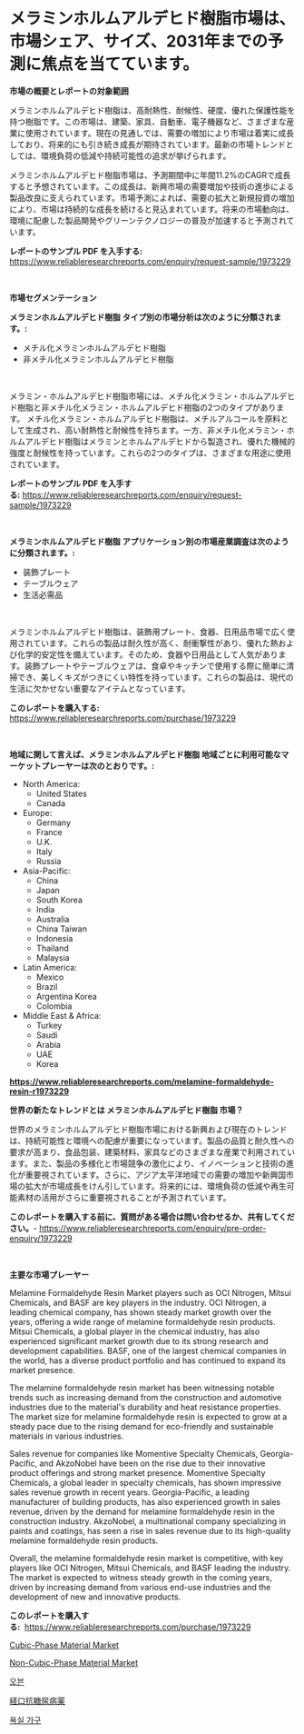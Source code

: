 <p><h1>メラミンホルムアルデヒド樹脂市場は、市場シェア、サイズ、2031年までの予測に焦点を当てています。</h1></p><p><strong>市場の概要とレポートの対象範囲</strong></p>
<p><p>メラミンホルムアルデヒド樹脂は、高耐熱性、耐候性、硬度、優れた保護性能を持つ樹脂です。この市場は、建築、家具、自動車、電子機器など、さまざまな産業に使用されています。現在の見通しでは、需要の増加により市場は着実に成長しており、将来的にも引き続き成長が期待されています。最新の市場トレンドとしては、環境負荷の低減や持続可能性の追求が挙げられます。</p><p>メラミンホルムアルデヒド樹脂市場は、予測期間中に年間11.2%のCAGRで成長すると予想されています。この成長は、新興市場の需要増加や技術の進歩による製品改良に支えられています。市場予測によれば、需要の拡大と新規投資の増加により、市場は持続的な成長を続けると見込まれています。将来の市場動向は、環境に配慮した製品開発やグリーンテクノロジーの普及が加速すると予測されています。</p></p>
<p><strong>レポートのサンプル PDF を入手する:</strong> <a href="https://www.reliableresearchreports.com/enquiry/request-sample/1973229">https://www.reliableresearchreports.com/enquiry/request-sample/1973229</a></p>
<p>&nbsp;</p>
<p><strong>市場セグメンテーション</strong></p>
<p><strong>メラミンホルムアルデヒド樹脂 タイプ別の市場分析は次のように分類されます。:</strong></p>
<p><ul><li>メチル化メラミンホルムアルデヒド樹脂</li><li>非メチル化メラミンホルムアルデヒド樹脂</li></ul></p>
<p>&nbsp;</p>
<p><p>メラミン・ホルムアルデヒド樹脂市場には、メチル化メラミン・ホルムアルデヒド樹脂と非メチル化メラミン・ホルムアルデヒド樹脂の2つのタイプがあります。 メチル化メラミン・ホルムアルデヒド樹脂は、メチルアルコールを原料として生成され、高い耐熱性と耐候性を持ちます。一方、非メチル化メラミン・ホルムアルデヒド樹脂はメラミンとホルムアルデヒドから製造され、優れた機械的強度と耐候性を持っています。これらの2つのタイプは、さまざまな用途に使用されています。</p></p>
<p><strong>レポートのサンプル PDF を入手する:</strong>&nbsp;<a href="https://www.reliableresearchreports.com/enquiry/request-sample/1973229">https://www.reliableresearchreports.com/enquiry/request-sample/1973229</a></p>
<p>&nbsp;</p>
<p><strong> メラミンホルムアルデヒド樹脂 アプリケーション別の市場産業調査は次のように分類されます。:</strong></p>
<p><ul><li>装飾プレート</li><li>テーブルウェア</li><li>生活必需品</li></ul></p>
<p>&nbsp;</p>
<p><p>メラミンホルムアルデヒド樹脂は、装飾用プレート、食器、日用品市場で広く使用されています。これらの製品は耐久性が高く、耐衝撃性があり、優れた熱および化学的安定性を備えています。そのため、食器や日用品として人気があります。装飾プレートやテーブルウェアは、食卓やキッチンで使用する際に簡単に清掃でき、美しくキズがつきにくい特性を持っています。これらの製品は、現代の生活に欠かせない重要なアイテムとなっています。</p></p>
<p><strong>このレポートを購入する:</strong>&nbsp; <a href="https://www.reliableresearchreports.com/purchase/1973229">https://www.reliableresearchreports.com/purchase/1973229</a></p>
<p>&nbsp;</p>
<p><strong>地域に関して言えば、メラミンホルムアルデヒド樹脂 地域ごとに利用可能なマーケットプレーヤーは次のとおりです。:</strong></p>
<p><ul>
    <li>
        North America:
        <ul>
            <li>United States</li>
            <li>Canada</li>
        </ul>
    </li>
    <li>
        Europe:
        <ul>
            <li>Germany</li>
            <li>France</li>
            <li>U.K.</li>
            <li>Italy</li>
            <li>Russia</li>
        </ul>
    </li>
    <li>
        Asia-Pacific:
        <ul>
            <li>China</li>
            <li>Japan</li>
            <li>South Korea</li>
            <li>India</li>
            <li>Australia</li>
            <li>China Taiwan</li>
            <li>Indonesia</li>
            <li>Thailand</li>
            <li>Malaysia</li>
        </ul>
    </li>
    <li>
        Latin America:
        <ul>
            <li>Mexico</li>
            <li>Brazil</li>
            <li>Argentina Korea</li>
            <li>Colombia</li>
        </ul>
    </li>
    <li>
        Middle East & Africa:
        <ul>
            <li>Turkey</li>
            <li>Saudi</li>
            <li>Arabia</li>
            <li>UAE</li>
            <li>Korea</li>
        </ul>
    </li>
    </ul></p>
<p><strong><a href="https://www.reliableresearchreports.com/melamine-formaldehyde-resin-r1973229">https://www.reliableresearchreports.com/melamine-formaldehyde-resin-r1973229</a></strong>&nbsp;</p>
<p><strong>世界の新たなトレンドとは メラミンホルムアルデヒド樹脂 市場？</strong></p>
<p><p>世界のメラミンホルムアルデヒド樹脂市場における新興および現在のトレンドは、持続可能性と環境への配慮が重要になっています。製品の品質と耐久性への要求が高まり、食品包装、建築材料、家具などのさまざまな産業で利用されています。また、製品の多様化と市場競争の激化により、イノベーションと技術の進化が重要視されています。さらに、アジア太平洋地域での需要の増加や新興国市場の拡大が市場成長をけん引しています。将来的には、環境負荷の低減や再生可能素材の活用がさらに重要視されることが予測されています。</p></p>
<p><strong>このレポートを購入する前に、質問がある場合は問い合わせるか、共有してください。</strong>- <a href="https://www.reliableresearchreports.com/enquiry/pre-order-enquiry/1973229">https://www.reliableresearchreports.com/enquiry/pre-order-enquiry/1973229</a></p>
<p>&nbsp;</p>
<p><strong>主要な市場プレーヤー</strong></p>
<p><p>Melamine Formaldehyde Resin Market players such as OCI Nitrogen, Mitsui Chemicals, and BASF are key players in the industry. OCI Nitrogen, a leading chemical company, has shown steady market growth over the years, offering a wide range of melamine formaldehyde resin products. Mitsui Chemicals, a global player in the chemical industry, has also experienced significant market growth due to its strong research and development capabilities. BASF, one of the largest chemical companies in the world, has a diverse product portfolio and has continued to expand its market presence.</p><p>The melamine formaldehyde resin market has been witnessing notable trends such as increasing demand from the construction and automotive industries due to the material's durability and heat resistance properties. The market size for melamine formaldehyde resin is expected to grow at a steady pace due to the rising demand for eco-friendly and sustainable materials in various industries.</p><p>Sales revenue for companies like Momentive Specialty Chemicals, Georgia-Pacific, and AkzoNobel have been on the rise due to their innovative product offerings and strong market presence. Momentive Specialty Chemicals, a global leader in specialty chemicals, has shown impressive sales revenue growth in recent years. Georgia-Pacific, a leading manufacturer of building products, has also experienced growth in sales revenue, driven by the demand for melamine formaldehyde resin in the construction industry. AkzoNobel, a multinational company specializing in paints and coatings, has seen a rise in sales revenue due to its high-quality melamine formaldehyde resin products.</p><p>Overall, the melamine formaldehyde resin market is competitive, with key players like OCI Nitrogen, Mitsui Chemicals, and BASF leading the industry. The market is expected to witness steady growth in the coming years, driven by increasing demand from various end-use industries and the development of new and innovative products.</p></p>
<p><strong>このレポートを購入する:</strong>&nbsp;&nbsp;<a href="https://www.reliableresearchreports.com/purchase/1973229">https://www.reliableresearchreports.com/purchase/1973229</a></p>
<p><p><a href="https://www.linkedin.com/pulse/cubic-phase-material-market-research-report-unlocks-analysis-op4cc?trackingId=pEa0UtFkbX5ESS6y82e2Ow%3D%3D">Cubic-Phase Material Market</a></p><p><a href="https://www.linkedin.com/pulse/non-cubic-phase-material-market-provides-comprehensive-analysis-pl52c?trackingId=%2Fe9M%2BzIgnW9ZD5LShpSKwQ%3D%3D">Non-Cubic-Phase Material Market</a></p><p><a href="https://medium.com/@dinty11332244/%EC%98%A4%EB%B8%90-%EC%8B%9C%EC%9E%A5-%EC%84%B1%EA%B3%B5%EC%A0%81%EC%9D%B8-%EB%B9%84%EC%A6%88%EB%8B%88%EC%8A%A4-%EC%A0%84%EB%9E%B5%EC%9D%98-%EC%97%B4%EC%87%A0-2031%EB%85%84%EA%B9%8C%EC%A7%80%EC%9D%98-%EC%98%88%EC%B8%A1-01f8db0e6330">오븐</a></p><p><a href="https://medium.com/@jewelmohr96/%E5%8F%A3%E8%85%94%E9%99%8D%E7%B3%96%E8%96%AC%E5%B8%82%E5%A0%B4%E3%83%A1%E3%83%88%E3%83%AA%E3%82%AF%E3%82%B9%E3%81%AE%E3%83%87%E3%82%B3%E3%83%BC%E3%83%87%E3%82%A3%E3%83%B3%E3%82%B0-%E5%B8%82%E5%A0%B4%E3%82%B7%E3%82%A7%E3%82%A2-%E3%83%88%E3%83%AC%E3%83%B3%E3%83%89-%E6%88%90%E9%95%B7%E3%83%91%E3%82%BF%E3%83%BC%E3%83%B3-05e6e77926b3">経口抗糖尿病薬</a></p><p><a href="https://medium.com/@dinty11332244/%EC%9A%95%EC%8B%A4-%EA%B0%80%EA%B5%AC-%EC%8B%9C%EC%9E%A5-%EC%A0%84%EB%A7%9D-%EC%82%B0%EC%97%85-%EA%B0%9C%EC%9A%94-%EB%B0%8F-%EC%98%88%EC%B8%A1-2024%EB%85%84%EB%B6%80%ED%84%B0-2031%EB%85%84-4e8e1ba48b26">욕실 가구</a></p></p>